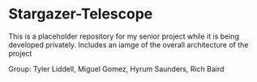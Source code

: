# Stargazer-Telescope
This is a placeholder repository for my senior project while it is being developed privately. Includes an iamge of the overall architecture of the project

Group: Tyler Liddell, Miguel Gomez, Hyrum Saunders, Rich Baird
